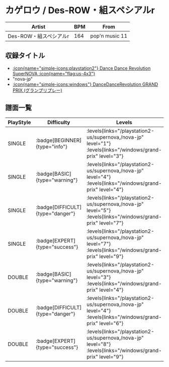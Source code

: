 # カゲロウ / Des-ROW・組スペシアルr

|Artist|BPM|From|
|------|---|----|
|Des-ROW・組スペシアルr|164|pop'n music 11|

## 収録タイトル

- [:icon{name="simple-icons:playstation2"} Dance Dance Revolution SuperNOVA :icon{name="flag:us-4x3"}](/playstation2-us/supernova)
- "nova-jp"
- [:icon{name="simple-icons:windows"} DanceDanceRevolution GRAND PRIX (グランプリプレー)](/windows/grand-prix)

## 譜面一覧

|PlayStyle|Difficulty|Levels|Notes|Movie|
|---------|----------|------|-----|-----|
|SINGLE| :badge[BEGINNER]{type="info"}| :levels{links="/playstation2-us/supernova,/nova-jp" level="1"} :levels{links="/windows/grand-prix" level="3"}|118/0||
|SINGLE| :badge[BASIC]{type="warning"}| :levels{links="/playstation2-us/supernova,/nova-jp" level="4"} :levels{links="/windows/grand-prix" level="4"}|157/3||
|SINGLE| :badge[DIFFICULT]{type="danger"}| :levels{links="/playstation2-us/supernova,/nova-jp" level="5"} :levels{links="/windows/grand-prix" level="7"}|233/3||
|SINGLE| :badge[EXPERT]{type="success"}| :levels{links="/playstation2-us/supernova,/nova-jp" level="7"} :levels{links="/windows/grand-prix" level="9"}|290/5||
|DOUBLE| :badge[BASIC]{type="warning"}| :levels{links="/playstation2-us/supernova,/nova-jp" level="3"} :levels{links="/windows/grand-prix" level="4"}|135/3||
|DOUBLE| :badge[DIFFICULT]{type="danger"}| :levels{links="/playstation2-us/supernova,/nova-jp" level="4"} :levels{links="/windows/grand-prix" level="6"}|216/3||
|DOUBLE| :badge[EXPERT]{type="success"}| :levels{links="/playstation2-us/supernova,/nova-jp" level="8"} :levels{links="/windows/grand-prix" level="9"}|275/4||
